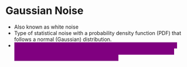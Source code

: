 # Gaussian Noise

* Also known as white noise
* Type of statistical noise with a probability density function (PDF) that follows a normal (Gaussian) distribution.
* <mark style="color:purple;background-color:purple;">**This means the values of the noise are distributed around a mean value (typically 0) with a certain variance, and most of the noise values are concentrated around the mean**</mark>

